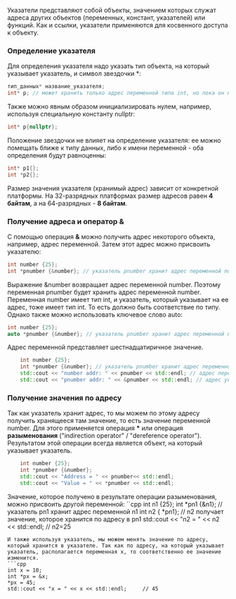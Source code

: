 Указатели представляют собой объекты, значением которых служат адреса других объектов (переменных, констант, указателей) или функций. Как и ссылки, указатели применяются для косвенного доступа к объекту.
### Определение указателя
Для определения указателя надо указать тип объекта, на который указывает указатель, и символ звездочки *:
```cpp
тип_данных* название_указателя;
int* p; // может хранить только адрес переменной типа int, но пока он не ссылается ни на какой объект и хранит случайное значение. 
```
 Также можно явным образом инициализировать нулем, например, используя специальную константу nullptr:
```cpp
int* p{nullptr};
```
Положение звездочки не влияет на определение указателя: ее можно помещать ближе к типу данных, либо к имени переменной - оба определения будут равноценны:
```cpp
int* p1{};
int *p2{};
```
Размер значения указателя (хранимый адрес) зависит от конкретной платформы. На 32-разрядных платформах размер адресов равен <b>4 байтам</b>, а на 64-разрядных - <b>8 байтам</b>.
### Получение адреса и оператор &
С помощью операция <b>&</b> можно получить адрес некоторого объекта, например, адрес переменной. Затем этот адрес можно присвоить указателю:
```cpp
int number {25};
int *pnumber {&number}; // указатель pnumber хранит адрес переменной number
```
Выражение &number возвращает адрес переменной number. Поэтому переменная pnumber будет хранить адрес переменной number. Переменная number имеет тип int, и указатель, который указывает на ее адрес, тоже имеет тип int. То есть должно быть соответствие по типу. Однако также можно использовать ключевое слово auto:
```cpp
int number {25};
auto *pnumber {&number}; // указатель pnumber хранит адрес переменной number
```
 Адрес переменной представляет шестнадцатиричное значение.
```cpp
    int number {25};
    int *pnumber {&number}; // указатель pnumber хранит адрес переменной number
    std::cout << "number addr: " << pnumber << std::endl; // адрес переменной
    std::cout << "pnumber addr: " << &pnumber << std::endl; // адрес указателя
```
### Получение значения по адресу
Так как указатель хранит адрес, то мы можем по этому адресу получить хранящееся там значение, то есть значение переменной number. Для этого применяется операция <b>*</b> или операция <b>разыменования</b> ("indirection operator" / "dereference operator"). Результатом этой операции всегда является объект, на который указывает указатель.
```cpp
    int number {25};
    int *pnumber {&number};
    std::cout << "Address = " << pnumber<< std::endl;
    std::cout << "Value = " << *pnumber << std::endl;
```
Значение, которое получено в результате операции разыменования, можно присвоить другой переменной:
``cpp
int n1 {25};
int *pn1 {&n1}; // указатель pn1 хранит адрес переменной n1
int n2 { *pn1}; // n2 получает значение, которое хранится по адресу в pn1
std::cout << "n2 = " << n2 << std::endl;  // n2=25
```
И также используя указатель, мы можем менять значение по адресу, который хранится в указателе. Так как по адресу, на который указывает указатель, располагается переменная x, то соответственно ее значение изменится.
```cpp
int x = 10;
int *px = &x;
*px = 45;
std::cout << "x = " << x << std::endl;     // 45
```

